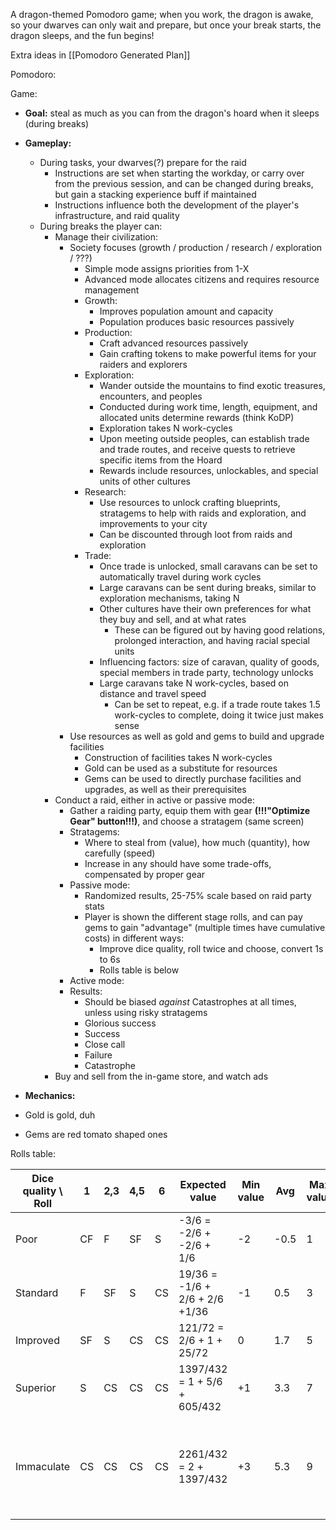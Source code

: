 A dragon-themed Pomodoro game; when you work, the dragon is awake, so your dwarves can only wait and prepare, but once your break starts, the dragon sleeps, and the fun begins!

Extra ideas in [[Pomodoro Generated Plan]]

Pomodoro:


Game:
- **Goal:** steal as much as you can from the dragon's hoard when it sleeps (during breaks)
- **Gameplay:**
	- During tasks, your dwarves(?) prepare for the raid
		- Instructions are set when starting the workday, or carry over from the previous session, and can be changed during breaks, but gain a stacking experience buff if maintained
		- Instructions influence both the development of the player's infrastructure, and raid quality
	- During breaks the player can:
		- Manage their civilization:
			- Society focuses (growth / production / research / exploration / ???)
				- Simple mode assigns priorities from 1-X
				- Advanced mode allocates citizens and requires resource management
				- Growth:
					- Improves population amount and capacity
					- Population produces basic resources passively
				- Production:
					- Craft advanced resources passively
					- Gain crafting tokens to make powerful items for your raiders and explorers
				- Exploration:
					- Wander outside the mountains to find exotic treasures, encounters, and peoples
					- Conducted during work time, length, equipment, and allocated units determine rewards (think KoDP)
					- Exploration takes N work-cycles
					- Upon meeting outside peoples, can establish trade and trade routes, and receive quests to retrieve specific items from the Hoard
					- Rewards include resources, unlockables, and special units of other cultures
				- Research:
					- Use resources to unlock crafting blueprints, stratagems to help with raids and exploration, and improvements to your city
					- Can be discounted through loot from raids and exploration
				- Trade:
					- Once trade is unlocked, small caravans can be set to automatically travel during work cycles
					- Large caravans can be sent during breaks, similar to exploration mechanisms, taking N
					- Other cultures have their own preferences for what they buy and sell, and at what rates
						- These can be figured out by having good relations, prolonged interaction, and having racial special units
					- Influencing factors: size of caravan, quality of goods, special members in trade party, technology unlocks
					- Large caravans take N work-cycles, based on distance and travel speed
						- Can be set to repeat, e.g. if a trade route takes 1.5 work-cycles to complete, doing it twice just makes sense
			- Use resources as well as gold and gems to build and upgrade facilities
				- Construction of facilities takes N work-cycles
				- Gold can be used as a substitute for resources
				- Gems can be used to directly purchase facilities and upgrades, as well as their prerequisites
		- Conduct a raid, either in active or passive mode:
			- Gather a raiding party, equip them with gear **(!!!"Optimize Gear" button!!!)**, and choose a stratagem (same screen)
			- Stratagems:
				- Where to steal from (value), how much (quantity), how carefully (speed)
				- Increase in any should have some trade-offs, compensated by proper gear
			- Passive mode:
				- Randomized results, 25-75% scale based on raid party stats
				- Player is shown the different stage rolls, and can pay gems to gain "advantage" (multiple times have cumulative costs) in different ways:
					- Improve dice quality, roll twice and choose, convert 1s to 6s
					- Rolls table is below
			- Active mode:
			- Results:
				- Should be biased *against* Catastrophes at all times, unless using risky stratagems
				- Glorious success
				- Success
				- Close call
				- Failure
				- Catastrophe
		- Buy and sell from the in-game store, and watch ads
- **Mechanics:**

- Gold is gold, duh
- Gems are red tomato shaped ones



Rolls table:

| Dice quality \ Roll | 1   | 2,3 | 4,5 | 6   | Expected value                 | Min value | Avg  | Max value | Legend:                                                                     |
| ------------------- | --- | --- | --- | --- | ------------------------------ | --------- | ---- | --------- | --------------------------------------------------------------------------- |
| Poor                | CF  | F   | SF  | S   | -3/6 = -2/6 + -2/6 + 1/6       | -2        | -0.5 | 1         | CF = Critical Failure: -2 progress                                          |
| Standard            | F   | SF  | S   | CS  | 19/36 = -1/6 + 2/6 + 2/6 +1/36 | -1        | 0.5  | 3         | F = Failure: -1 progress                                                    |
| Improved            | SF  | S   | CS  | CS  | 121/72 = 2/6 + 1 + 25/72       | 0         | 1.7  | 5         | SF = Safe Failure: +-0 progress                                             |
| Superior            | S   | CS  | CS  | CS  | 1397/432 = 1 + 5/6 + 605/432   | +1        | 3.3  | 7         | S = Success: +1 progress                                                    |
| Immaculate          | CS  | CS  | CS  | CS  | 2261/432 = 2 + 1397/432        | +3        | 5.3  | 9         | CS = Success: +2 progress and roll lower tier (subsequent rolls can't fail) |
